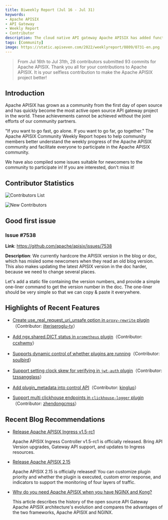 ```yaml
---
title: Biweekly Report (Jul 16 - Jul 31)
keywords:
- Apache APISIX
- API Gateway
- Weekly Report
- Contributor
description: The cloud native API gateway Apache APISIX has added functions such as supporting custom plugin priorities and checking plugin_metadata in configuration files in the past two weeks.
tags: [Community]
image: https://static.apiseven.com/2022/weeklyreport/0809/0731-en.png
---
```


> From Jul 16th to Jul 31th, 28 contributors submitted 93 commits for Apache APISIX. Thank you all for your contributions to Apache APISIX. It is your selfless contribution to make the Apache APISIX project better!

<!--truncate-->

## Introduction

Apache APISIX has grown as a community from the first day of open source and has quickly become the most active open source API gateway project in the world. These achievements cannot be achieved without the joint efforts of our community partners.

"If you want to go fast, go alone. If you want to go far, go together." The Apache APISIX Community Weekly Report hopes to help community members better understand the weekly progress of the Apache APISIX community and facilitate everyone to participate in the Apache APISIX community.

We have also compiled some issues suitable for newcomers to the community to participate in! If you are interested, don't miss it!

## Contributor Statistics

![Contributors List](https://static.apiseven.com/2022/weeklyreport/0809/4.png)

![New Contributors](https://static.apiseven.com/2022/weeklyreport/0809/3.png)

## Good first issue

### Issue #7538

**Link**: https://github.com/apache/apisix/issues/7538

**Description**: We currently hardcore the APISIX version in the blog or doc, which has misled some newcomers when they read an old blog version. This also makes updating the latest APISIX version in the doc harder, because we need to change several places.

Let's add a static file containing the version numbers, and provide a simple one-liner command to get the version number in the doc. The one-liner should be very simple so that we can copy & paste it everywhere.

## Highlights of Recent Features

- [Create use_real_request_uri_unsafe option in `proxy-rewrite` plugin](https://github.com/apache/apisix/pull/7401)（Contributor: [ilteriseroglu-ty](https://github.com/ilteriseroglu-ty)）

- [Add ngx.shared.DICT status in `prometheus` plugin](https://github.com/apache/apisix/pull/7412)（Contributor: [ccxhwmy](https://github.com/ccxhwmy)）

- [Supports dynamic control of whether plugins are running](https://github.com/apache/apisix/pull/7453)（Contributor: [soulbird](https://github.com/soulbird)）

- [Support setting clock skew for verifying in `jwt-auth` plugin](https://github.com/apache/apisix/pull/7500)（Contributor: [tzssangglass](https://github.com/tzssangglass)）

- [Add plugin_metadata into control API](https://github.com/apache/apisix/pull/7514)（Contributor: [kingluo](https://github.com/kingluo)）

- [Support multi clickhouse endpoints in `clickhouse-logger` plugin](https://github.com/apache/apisix/pull/7517)（Contributor: [zhendongcmss](https://github.com/zhendongcmss)）

## Recent Blog Recommendations

- [Release Apache APISIX Ingress v1.5-rc1](https://apisix.apache.org/blog/2022/08/05/apisix-ingress-1.5rc1-release/)

    Apache APISIX Ingress Controller v1.5-rc1 is officially released. Bring API Version upgrades, Gateway API support, and updates to Ingress resources.

- [Release Apache APISIX 2.15](https://apisix.apache.org/blog/2022/07/29/release-apache-apisix-2.15/)

    Apache APISIX 2.15 is officially released! You can customize plugin priority and whether the plugin is executed, custom error response, and indicators to support the monitoring of four layers of traffic.

- [Why do you need Apache APISIX when you have NGINX and Kong?](https://apisix.apache.org/blog/2022/07/30/why-we-need-apache-apisix/)

    This article describes the history of the open source API Gateway Apache APISIX architecture's evolution and compares the advantages of the two frameworks, Apache APISIX and NGINX.
